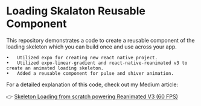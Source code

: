# Loading Skalaton Reusable Component

This repository demonstrates a code to create a reusable component of the loading skeleton which you can build once and use across your app. 

	•	Utilized expo for creating new react native project.
	•	Utilized expo-linear-gradient and react-native-reanimated v3 to create an animated loading skeleton.
	•	Added a reusable component for pulse and shiver animation.

For a detailed explanation of this code, check out my Medium article:

👉 [Skeleton Loading from scratch powering Reanimated V3 (60 FPS)](https://medium.com/@varunkukade999/skeleton-loading-from-scratch-powering-reanimated-v3-60-fps-43e4c518f87d)

